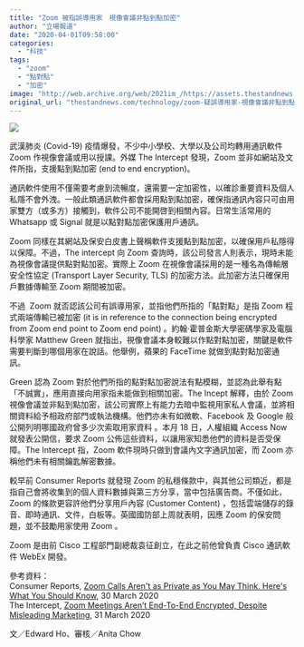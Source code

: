 ```yaml
---
title: "Zoom 被指誤導用家　視像會議非點到點加密"
author: "立場報道"
date: "2020-04-01T09:58:00"
categories:
  - "科技"
tags:
  - "zoom"
  - "點對點"
  - "加密"
image: "http://web.archive.org/web/2021im_/https://assets.thestandnews.com/media/photos/a_ebWxX_vVoR8bw.png"
original_url: "thestandnews.com/technology/zoom-疑誤導用家-視像會議非點到點加密"
---
```

![](http://web.archive.org/web/2021im_/https://assets.thestandnews.com/media/photos/a_ebWxX_vVoR8bw.png)

武漢肺炎 (Covid-19) 疫情爆發，不少中小學校、大學以及公司均轉用通訊軟件 Zoom 作視像會議或用以授課。外媒 The Intercept 發現，Zoom 並非如網站及文件所指，支援點到點加密 (end to end encryption)。

通訊軟件使用不僅需要考慮到流暢度，還需要一定加密性，以確診重要資料及個人私隱不會外洩。一般此類通訊軟件都會採用點到點加密，確保指通訊內容只可由用家雙方（或多方）接觸到，軟件公司不能開啓到相關內容。日常生活常用的 Whatsapp 或 Signal 就是以點對點加密保護用戶通訊。

Zoom 同樣在其網站及保安白皮書上聲稱軟件支援點到點加密，以確保用戶私隱得以保障。不過，The intercept 向 Zoom 查詢時，該公司發言人則表示，現時未能為視像會議提供點對點加密。實際上 Zoom 在視像會議採用的是一種名為傳輸層安全性協定 (Transport Layer Security, TLS) 的加密方法。此加密方法只確保用戶數據傳輸至 Zoom 期間被加密。

不過  Zoom 就否認該公司有誤導用家，並指他們所指的「點對點」是指 Zoom 程式兩端傳輸已被加密 (it is in reference to the connection being encrypted from Zoom end point to Zoom end point) 。約翰·霍普金斯大學密碼學家及電腦科學家 Matthew Green 就指出，視像會議本身較難以作點對點加密，關鍵是軟件需要判斷到哪個用家在說話。他舉例，蘋果的 FaceTime 就做到點對點加密通訊。

Green 認為 Zoom 對於他們所指的點對點加密說法有點模糊，並認為此舉有點「不誠實」，應用直接向用家指未能做到相關加密。The Incept 解釋，由於 Zoom 視像會議並非點到點加密，該公司實際上有能力去暗中監視用家私人會議，並將相關資料給予相政府部門或執法機構。他們亦未有如微軟、Facebook 及 Google 般公開列明哪國政府曾多少次索取用家資料 。本月 18 日，人權組織 Access Now 就發表公開信，要求 Zoom 公佈這些資料，以讓用家知悉他們的資料是否受保障。The Intercept 指，Zoom 軟件現時只做到會議內文字通訊加密，而 Zoom 亦稱他們未有相關鑰匙解密數據。

較早前 Consumer Reports 就發現 Zoom 的私穩條款中，與其他公司類近，都是指自己會將收集到的個人資料數據與第三方分享，當中包括廣告商。不僅如此， Zoom 的條款更容許他們分享用戶內容 (Customer Content) ，包括雲端儲存的錄音、即時通訊、文件，白板等。英國國防部上周就表明，因應 Zoom 的保安問題，並不鼓勵用家使用 Zoom 。 

Zoom 是由前 Cisco 工程部門副總裁袁征創立，在此之前他曾負責 Cisco 通訊軟件 WebEx 開發。

參考資料：  
Consumer Reports, [Zoom Calls Aren't as Private as You May Think. Here's What You Should Know](http://web.archive.org/web/20211229132606/https://www.consumerreports.org/video-conferencing-services/zoom-teleconferencing-privacy-concerns/), 30 March 2020  
The Intercept, [Zoom Meetings Aren’t End-To-End Encrypted, Despite Misleading Marketing](http://web.archive.org/web/20211229132606/https://theintercept.com/2020/03/31/zoom-meeting-encryption/), 31 March 2020

文／Edward Ho、審核／Anita Chow
